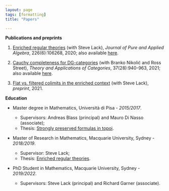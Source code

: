 ```yaml
---
layout: page
tags: [formatting]
title: "Papers"

---
```



**Publications and preprints**

1. [Enriched regular theories](https://doi.org/10.1016/j.jpaa.2019.106268) (with Steve Lack), *Journal of Pure and Applied Algebra*, 226(6):106268, 2020; also available [here](https://arxiv.org/abs/1907.02301). 

2. [Cauchy completeness for DG-categories](http://www.tac.mta.ca/tac/volumes/37/28/37-28abs.html) (with Branko Nikolić and Ross Street), *Theory and Applications of Categories*, 37(28):940-963, 2021; also available [here](https://arxiv.org/abs/2012.10157). 

3. [Flat vs. filtered colimits in the enriched context](https://arxiv.org/abs/2107.08612) (with Steve Lack), *preprint*, 2021.



**Education**
  
* Master degree in Mathematics, Università di Pisa - *2015/2017*.
    * Supervisors: Andreas Blass (principal) and Mauro Di Nasso (associate);
    * Thesis: [Strongly preserved formulas in topoi](https://etd.adm.unipi.it/t/etd-11222017-094128/).

* Master of Research in Mathematics, Macquarie University, Sydney - *2018/2019*.
    * Supervisor: Steve Lack;
    * Thesis: [Enriched regular theories](http://hdl.handle.net/1959.14/1270426).

* PhD Student in Mathematics, Macquarie University, Sydney - *2019/2022*.
    * Supervisors: Steve Lack (principal) and Richard Garner (associate).
